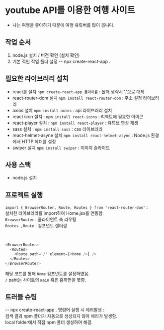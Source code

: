 # youtube API를 이용한 여행 사이트
- 나는 여행을 좋아하기 때문에 여행 유튜버를 많이 봅니다.

## 작업 순서

1. node.js 설치 / 버전 확인 (설치 확인)
2. 기본 적인 작업 폴더 설정 -- npx create-react-app .


## 필요한 라이브러리 설치
- react를 설치 `npm create-react-app 폴더이름` : 폴더 생략시 '.'으로 대체
- react-router-dom 설치 `npm install react-router-dom` : 주소 설정 라이브러리
- axios 설치 `npm install axios` : api 라이브러리 설치   
- react icon 설치 : `npm install react-icons` : 리엑트에 필요한 아이콘 
- react-player 설치 : `npm install react-player` : 유튜브 영상 재생   
- sass 설치 : `npm install sass` : css 라이브러리   
- react-helmet-asyne 설치 `npm install react-helmet-async` : Node.js 환경에서 HTTP 헤더를 설정
- swiper 설치 `npm install swiper` : 이미지 슬라이드

## 사용 스택
- node.js 설치

## 프로젝트 실행

`import { BrowserRouter, Route, Routes } from 'react-router-dom'` :   
설치한 라이브러리를 import하여 Home.jsx를 연동함.   
`BrowserRouter` : 클라이언트 측 라우팅   
`Routes ,Route` : 컴포넌트 렌더링   

<br/>

````js
<BrowserRouter>
  <Routes>
    <Route path='/' element={<Home />} />
  </Routes>
</BrowserRouter>
````

해당 코드를 통해 `Home` 컴포넌트를 설정하였음.      
`/` paht는 사이트의 `main` 혹은 홈화면을 뜻함.


## 트러블 슈팅
-- npx create-react-app . 명령어 실행 시 에러발생 :   
검색 결과 npm 폴더가 자동으로 생성되지 않아 에러가 발생함.   
local folder에서 직접 npm 폴더 생성하여 해결.